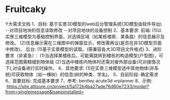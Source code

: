 # Fruitcaky
Y大需求文档
1、目标:
    基于实景3D模型的web后台管理系统(3D模型由软件导出)
        --对项目地块的信息读取修改
        --对项目地块的设备控制
2、基本要求:
    前端:
        (1)以实景三维模型为基础控制界面，对选择区域（如某栋楼房、某条路）的信息展示及修改。
        (2)信息展示需在三维图中的弹窗显示，修改需再议(是否在非3D模型页面中修改)。
    后台:
        (1)基于实景模型的读取。(需兼容各大3D项目文件格式)
3、进阶要求（非紧急）：
    (1)当选择某楼栋后，可能需跳转到楼栋的构造模型(户型图)，可选择范围需精细到物体级
    (2)当选中楼栋内物体时还需对接外部设备(可对接情况下),对设备进行实时操作。
4、其他要求:
    (1)在实景三维模型选中其他物体(非系统)可获取物体（如一棵树）的信息(树的种类、学名)。
5、目前阶段:
    确定需求
6、首要目标:
    完成基本要求
7、参考:
    bentley
    acute3d
    vrplanner
8、示例:
    https://site.altizure.cn/project/5a172b4ba27ade76d60e7233/model?from=singlemessage&isappinstalled=
